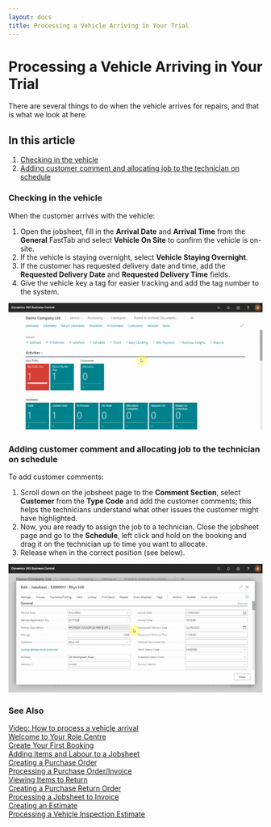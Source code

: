 ```yaml
---
layout: docs
title: Processing a Vehicle Arriving in Your Trial
---
```


# Processing a Vehicle Arriving in Your Trial

There are several things to do when the vehicle arrives for repairs, and that is what we look at here.

## In this article

1. [Checking in the vehicle](#checking-in-the-vehicle)
2. [Adding customer comment and allocating job to the technician on schedule](#adding-customer-comment-and-allocating-job-to-the-technician-on-schedule)

### Checking in the vehicle
When the customer arrives with the vehicle:
1. Open the jobsheet, fill in the **Arrival Date** and **Arrival Time** from the **General** FastTab and select **Vehicle On Site** to confirm the vehicle is on-site.
2. If the vehicle is staying overnight, select **Vehicle Staying Overnight**. 
3. If the customer has requested delivery date and time, add the **Requested Delivery Date** and **Requested Delivery Time** fields. 
4. Give the vehicle key a tag for easier tracking and add the tag number to the system.

![](media/garagehive-trial-processing-a-vehicle-arriving1.gif)

### Adding customer comment and allocating job to the technician on schedule
To add customer comments:
1. Scroll down on the jobsheet page to the **Comment Section**, select **Customer** from the **Type Code** and add the customer comments; this helps the technicians understand what other issues the customer might have highlighted.
2. Now, you are ready to assign the job to a technician. Close the jobsheet page and go to the **Schedule**, left click and hold on the booking and drag it on the technician up to time you want to allocate. 
3. Release when in the correct position (see below).

![](media/garagehive-trial-processing-a-vehicle-arriving2.gif)


### **See Also**

[Video: How to process a vehicle arrival](https://www.youtube.com/watch?v=pBSymFc-9m8&t=159s&:target="_blank") \
[Welcome to Your Role Centre](garagehive-trial-welcome-to-the-role-centre.html) \
[Create Your First Booking](garagehive-trial-creating-your-first-booking.html) \
[Adding Items and Labour to a Jobsheet](garagehive-trial-adding-items-and-labour-to-a-jobsheet.html) \
[Creating a Purchase Order](garagehive-trial-creating-a-purchase-order.html) \
[Processing a Purchase Order/Invoice](garagehive-trial-processing-a-purchase-order.html) \
[Viewing Items to Return](garagehive-trial-viewing-items-to-return.html) \
[Creating a Purchase Return Order](garagehive-trial-creating-a-purchase-return-order.html) \
[Processing a Jobsheet to Invoice](garagehive-trial-processing-a-jobsheet-to-invoice.html) \
[Creating an Estimate](garagehive-trial-creating-an-estimate.html) \
[Processing a Vehicle Inspection Estimate](garagehive-trial-processing-a-vehicle-inspection-estimate.html)